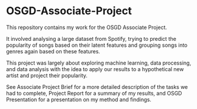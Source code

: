 # OSGD-Associate-Project

This repository contains my work for the OSGD Associate Project.

It involved analysing a large dataset from Spotify, trying to predict the popularity of songs based on their latent features and grouping songs into genres again based on these features.

This project was largely about exploring machine learning, data processing, and data analysis with the idea to apply our results to a hypothetical new artist and project their popularity.

See Associate Project Brief for a more detailed description of the tasks we had to complete, Project Report for a summary of my results, and OSGD Presentation for a presentation on my method and findings.
